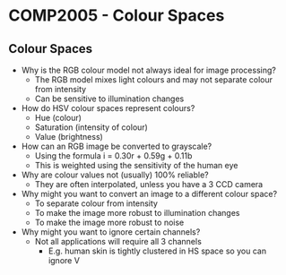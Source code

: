 # COMP2005 - Colour Spaces

## Colour Spaces

- Why is the RGB colour model not always ideal for image processing?
    - The RGB model mixes light colours and may not separate colour from intensity
    - Can be sensitive to illumination changes
- How do HSV colour spaces represent colours?
    - Hue (colour)
    - Saturation (intensity of colour)
    - Value (brightness)
- How can an RGB image be converted to grayscale?
    - Using the formula i = 0.30r + 0.59g + 0.11b
    - This is weighted using the sensitivity of the human eye
- Why are colour values not (usually) 100% reliable?
    - They are often interpolated, unless you have a 3 CCD camera
- Why might you want to convert an image to a different colour space?
    - To separate colour from intensity
    - To make the image more robust to illumination changes
    - To make the image more robust to noise
- Why might you want to ignore certain channels?
    - Not all applications will require all 3 channels
        - E.g. human skin is tightly clustered in HS space so you can ignore V
